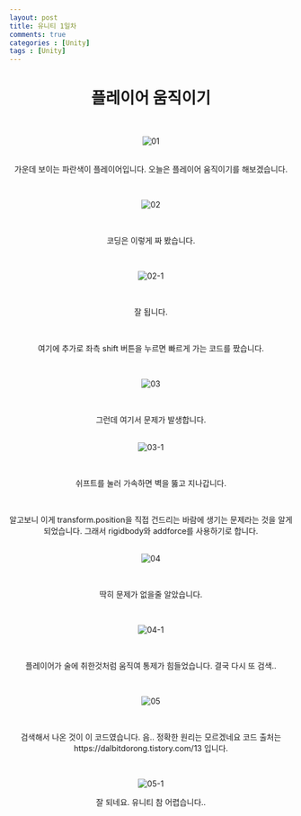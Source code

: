 ```yaml
---
layout: post
title: 유니티 1일차
comments: true
categories : [Unity]
tags : [Unity]
---
```

#  <center>플레이어 움직이기</center>

​
<p align= "center">
  <img src="https://user-images.githubusercontent.com/82802067/120886542-7e4f0a00-c629-11eb-8205-d1a67a098347.PNG" alt="01"/>
</p>
​    

<center>가운데 보이는 파란색이 플레이어입니다. 오늘은 플레이어 움직이기를 해보겠습니다.</center>


​    

<p align= "center">
  <img src="https://user-images.githubusercontent.com/82802067/120886699-2ebd0e00-c62a-11eb-8155-2c20648679d7.PNG" alt="02"/>
</p>

​    

<center>코딩은 이렇게 짜 봤습니다.</center>


​    

<p align= "center">
  <img src="https://user-images.githubusercontent.com/82802067/120886767-92dfd200-c62a-11eb-9510-7353216936c1.gif" alt="02-1"/>
</p>

​    

<center>잘 됩니다.</center>

​ 

<center>여기에 추가로 좌측 shift 버튼을 누르면 빠르게 가는 코드를 짰습니다.</center>

​ 
<p align= "center">
  <img src="https://user-images.githubusercontent.com/82802067/120886827-e520f300-c62a-11eb-81ca-f897afde3517.PNG" alt="03"/>
</p>

​ 

<center>그런데 여기서 문제가 발생합니다.</center>
​ 

<p align= "center">
  <img src="https://user-images.githubusercontent.com/82802067/120886860-01249480-c62b-11eb-8965-d9b4c96fc048.gif" alt="03-1"/>
</p>

​ 
<center>쉬프트를 눌러 가속하면 벽을 뚫고 지나갑니다.</center>

​ 
<center>알고보니 이게 transform.position을 직접 건드리는 바람에 생기는 문제라는 것을 알게 되었습니다. 그래서 rigidbody와 addforce를 사용하기로 합니다.</center>
​  

<p align= "center">
  <img src="https://user-images.githubusercontent.com/82802067/120886946-5fea0e00-c62b-11eb-869f-b46012e64777.PNG" alt="04"/>
</p>

​ 
<center>딱히 문제가 없을줄 알았습니다.</center>

​  

<p align= "center">
  <img src="https://user-images.githubusercontent.com/82802067/120886969-890a9e80-c62b-11eb-897f-31b40402e120.gif" alt="04-1"/>
</p>

​ 

<center>플레이어가 술에 취한것처럼 움직여 통제가 힘들었습니다. 결국 다시 또 검색..</center>

​ 
<p align= "center">
  <img src="https://user-images.githubusercontent.com/82802067/120887076-ee5e8f80-c62b-11eb-9e56-f0e3d6407982.PNG" alt="05"/>
</p>

​ 
<center>검색해서 나온 것이 이 코드였습니다. 음.. 정확한 원리는 모르겠네요 코드 출처는 https://dalbitdorong.tistory.com/13 입니다.</center>

​ 
<p align= "center">
  <img src="https://user-images.githubusercontent.com/82802067/120887181-5f05ac00-c62c-11eb-9874-fb59a9866b27.gif" alt="05-1"/>
</p>

<center> 잘 되네요. 유니티 참 어렵습니다..</center>
